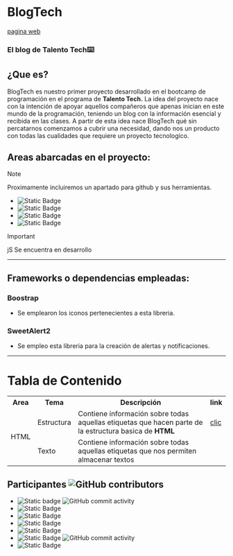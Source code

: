 # BlogTech
[pagina web](https://gomezrkevinm.github.io/BlogTech/public/)

<h3>El blog de Talento Tech⌨️</h3>

## ¿Que es?
BlogTech es nuestro primer proyecto desarrollado en el bootcamp de programación en el programa de <strong>Talento Tech.</strong>
La idea del proyecto nace con la intención de apoyar aquellos compañeros que apenas inician en este mundo de la programación, teniendo un blog con la información esencial y recibida en las clases.
A partir de esta idea nace BlogTech qué sin percatarnos comenzamos a cubrir una necesidad, dando nos un producto con todas las cualidades que requiere un proyecto tecnologíco. 

## Areas abarcadas en el proyecto:
> [!NOTE]
> Proximamente incluiremos un apartado para github y sus herramientas.

- ![Static Badge](https://img.shields.io/badge/-Git-black?logo=git)
- ![Static Badge](https://img.shields.io/badge/-gitlab-black?logo=gitlab)
- ![Static Badge](https://img.shields.io/badge/-Html-black.svg?logo=html)
- ![Static Badge](https://img.shields.io/badge/-javascript-black?logo=javascript)

> [!IMPORTANT]
> jS Se encuentra en desarrollo

---
## Frameworks o dependencias empleadas:

### Boostrap
 * Se emplearon los iconos pertenecientes a esta libreria.

### SweetAlert2
 * Se empleo esta libreria para la creación de alertas y notificaciones.
---

# Tabla de Contenido

<table>
  <tr>
    <th>Area</th>
    <th>Tema</th>
    <th>Descripción</th>
    <th>link</th>
  </tr>
  <tr>
    <td rowspan="2">HTML</td>
    <td>Estructura</td>
    <td>Contiene información sobre todas aquellas etiquetas que hacen parte de la estructura basica de <strong>HTML</strong></td>
    <td><a href="https://gomezrkevinm.github.io/BlogTech/public/html/html.html">clic</a></td>
  </tr>
  <tr>
    <td>Texto</td>
    <td>Contiene información sobre todas aquellas etiquetas que nos permiten almacenar textos</td>
    <td></td>
  </tr>
</table>

## Participantes ![GitHub contributors](https://img.shields.io/github/contributors-anon/gomezrkevinm/BlogTech)
- ![Static badge](https://img.shields.io/badge/Kevin_Gómez-000?style=for-the-badge&logo=github&logoColor=white) ![GitHub commit activity](https://img.shields.io/github/commit-activity/t/gomezrkevinm/BlogTech)
- ![Static Badge](https://img.shields.io/badge/Ivan_Quientero-000?style=for-the-badge&logo=github&logoColor=white)
- ![Static Badge](https://img.shields.io/badge/Ana_Ahumada-000?style=for-the-badge&logo=github&logoColor=white)
- ![Static Badge](https://img.shields.io/badge/Luis_Ozuna-000?style=for-the-badge&logo=github&logoColor=white)
- ![Static Badge](https://img.shields.io/badge/Jair_Hamburger-000?style=for-the-badge&logo=github&logoColor=white)
- ![Static Badge](https://img.shields.io/badge/Jailer_Vasco-000?style=for-the-badge&logo=github&logoColor=white) ![GitHub commit activity](https://img.shields.io/github/commit-activity/t/ImJay18/BlogTech)
- ![Static Badge](https://img.shields.io/badge/Yerlis_Manjarrez-000?style=for-the-badge&logo=github&logoColor=white) 
